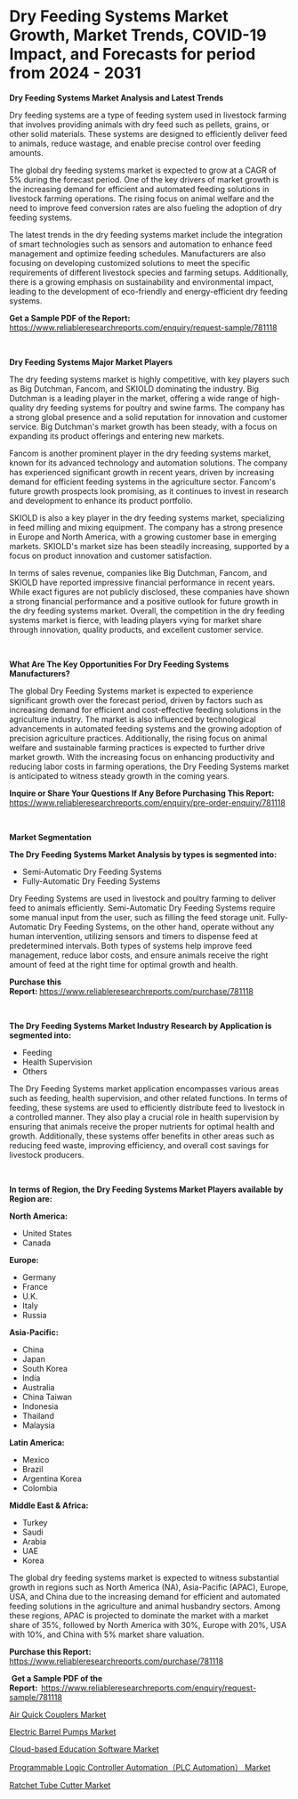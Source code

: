 <p><h1>Dry Feeding Systems Market Growth, Market Trends, COVID-19 Impact, and Forecasts for period from 2024 - 2031</h1></p><p><strong>Dry Feeding Systems Market Analysis and Latest Trends</strong></p>
<p><p>Dry feeding systems are a type of feeding system used in livestock farming that involves providing animals with dry feed such as pellets, grains, or other solid materials. These systems are designed to efficiently deliver feed to animals, reduce wastage, and enable precise control over feeding amounts.</p><p>The global dry feeding systems market is expected to grow at a CAGR of 5% during the forecast period. One of the key drivers of market growth is the increasing demand for efficient and automated feeding solutions in livestock farming operations. The rising focus on animal welfare and the need to improve feed conversion rates are also fueling the adoption of dry feeding systems.</p><p>The latest trends in the dry feeding systems market include the integration of smart technologies such as sensors and automation to enhance feed management and optimize feeding schedules. Manufacturers are also focusing on developing customized solutions to meet the specific requirements of different livestock species and farming setups. Additionally, there is a growing emphasis on sustainability and environmental impact, leading to the development of eco-friendly and energy-efficient dry feeding systems.</p></p>
<p><strong>Get a Sample PDF of the Report:&nbsp;</strong> <a href="https://www.reliableresearchreports.com/enquiry/request-sample/781118">https://www.reliableresearchreports.com/enquiry/request-sample/781118</a></p>
<p>&nbsp;</p>
<p><strong>Dry Feeding Systems Major Market Players</strong></p>
<p><p>The dry feeding systems market is highly competitive, with key players such as Big Dutchman, Fancom, and SKIOLD dominating the industry. Big Dutchman is a leading player in the market, offering a wide range of high-quality dry feeding systems for poultry and swine farms. The company has a strong global presence and a solid reputation for innovation and customer service. Big Dutchman's market growth has been steady, with a focus on expanding its product offerings and entering new markets.</p><p>Fancom is another prominent player in the dry feeding systems market, known for its advanced technology and automation solutions. The company has experienced significant growth in recent years, driven by increasing demand for efficient feeding systems in the agriculture sector. Fancom's future growth prospects look promising, as it continues to invest in research and development to enhance its product portfolio.</p><p>SKIOLD is also a key player in the dry feeding systems market, specializing in feed milling and mixing equipment. The company has a strong presence in Europe and North America, with a growing customer base in emerging markets. SKIOLD's market size has been steadily increasing, supported by a focus on product innovation and customer satisfaction.</p><p>In terms of sales revenue, companies like Big Dutchman, Fancom, and SKIOLD have reported impressive financial performance in recent years. While exact figures are not publicly disclosed, these companies have shown a strong financial performance and a positive outlook for future growth in the dry feeding systems market. Overall, the competition in the dry feeding systems market is fierce, with leading players vying for market share through innovation, quality products, and excellent customer service.</p></p>
<p>&nbsp;</p>
<p><strong>What Are The Key Opportunities For Dry Feeding Systems Manufacturers?</strong></p>
<p><p>The global Dry Feeding Systems market is expected to experience significant growth over the forecast period, driven by factors such as increasing demand for efficient and cost-effective feeding solutions in the agriculture industry. The market is also influenced by technological advancements in automated feeding systems and the growing adoption of precision agriculture practices. Additionally, the rising focus on animal welfare and sustainable farming practices is expected to further drive market growth. With the increasing focus on enhancing productivity and reducing labor costs in farming operations, the Dry Feeding Systems market is anticipated to witness steady growth in the coming years.</p></p>
<p><strong>Inquire or Share Your Questions If Any Before Purchasing This Report:</strong> <a href="https://www.reliableresearchreports.com/enquiry/pre-order-enquiry/781118">https://www.reliableresearchreports.com/enquiry/pre-order-enquiry/781118</a></p>
<p>&nbsp;</p>
<p><strong>Market Segmentation</strong></p>
<p><strong>The Dry Feeding Systems Market Analysis by types is segmented into:</strong></p>
<p><ul><li>Semi-Automatic Dry Feeding Systems</li><li>Fully-Automatic Dry Feeding Systems</li></ul></p>
<p><p>Dry Feeding Systems are used in livestock and poultry farming to deliver feed to animals efficiently. Semi-Automatic Dry Feeding Systems require some manual input from the user, such as filling the feed storage unit. Fully-Automatic Dry Feeding Systems, on the other hand, operate without any human intervention, utilizing sensors and timers to dispense feed at predetermined intervals. Both types of systems help improve feed management, reduce labor costs, and ensure animals receive the right amount of feed at the right time for optimal growth and health.</p></p>
<p><strong>Purchase this Report:&nbsp;</strong><a href="https://www.reliableresearchreports.com/purchase/781118">https://www.reliableresearchreports.com/purchase/781118</a></p>
<p>&nbsp;</p>
<p><strong>The Dry Feeding Systems Market Industry Research by Application is segmented into:</strong></p>
<p><ul><li>Feeding</li><li>Health Supervision</li><li>Others</li></ul></p>
<p><p>The Dry Feeding Systems market application encompasses various areas such as feeding, health supervision, and other related functions. In terms of feeding, these systems are used to efficiently distribute feed to livestock in a controlled manner. They also play a crucial role in health supervision by ensuring that animals receive the proper nutrients for optimal health and growth. Additionally, these systems offer benefits in other areas such as reducing feed waste, improving efficiency, and overall cost savings for livestock producers.</p></p>
<p>&nbsp;</p>
<p><strong>In terms of Region, the Dry Feeding Systems Market Players available by Region are:</strong></p>
<p>
    <p> <strong> North America: </strong>
        <ul>
            <li>United States</li>
            <li>Canada</li>
        </ul>
        </p> 
    <p> <strong> Europe: </strong>
        <ul>
            <li>Germany</li>
            <li>France</li>
            <li>U.K.</li>
            <li>Italy</li>
            <li>Russia</li>
        </ul>
        </p> 
    <p> <strong> Asia-Pacific: </strong>
        <ul>
            <li>China</li>
            <li>Japan</li>
            <li>South Korea</li>
            <li>India</li>
            <li>Australia</li>
            <li>China Taiwan</li>
            <li>Indonesia</li>
            <li>Thailand</li>
            <li>Malaysia</li>
        </ul>
        </p> 
    <p> <strong> Latin America: </strong>
        <ul>
            <li>Mexico</li>
            <li>Brazil</li>
            <li>Argentina Korea</li>
            <li>Colombia</li>
        </ul>
        </p> 
    <p> <strong> Middle East & Africa: </strong>
        <ul>
            <li>Turkey</li>
            <li>Saudi</li>
            <li>Arabia</li>
            <li>UAE</li>
            <li>Korea</li>
        </ul>
    </p>
    </p>
<p><p>The global dry feeding systems market is expected to witness substantial growth in regions such as North America (NA), Asia-Pacific (APAC), Europe, USA, and China due to the increasing demand for efficient and automated feeding solutions in the agriculture and animal husbandry sectors. Among these regions, APAC is projected to dominate the market with a market share of 35%, followed by North America with 30%, Europe with 20%, USA with 10%, and China with 5% market share valuation.</p></p>
<p><strong>Purchase this Report: </strong><a href="https://www.reliableresearchreports.com/purchase/781118">https://www.reliableresearchreports.com/purchase/781118</a></p>
<p>&nbsp;<strong>Get a Sample PDF of the Report:&nbsp;&nbsp;</strong><a href="https://www.reliableresearchreports.com/enquiry/request-sample/781118">https://www.reliableresearchreports.com/enquiry/request-sample/781118</a></p>
<p><strong></strong></p>
<p><p><a href="https://medium.com/@dorothybrooks53/air-quick-couplers-market-outlook-industry-overview-and-forecast-2024-to-2031-00082baecbbf">Air Quick Couplers Market</a></p><p><a href="https://medium.com/@dorisstephens14/decoding-electric-barrel-pumps-market-metrics-market-share-trends-and-growth-patterns-0b4d3ad804c5">Electric Barrel Pumps Market</a></p><p><a href="https://github.com/CliffMedina6/Market-Research-Report-List-3/blob/main/cloud-based-education-software-market.md">Cloud-based Education Software Market</a></p><p><a href="https://github.com/provorikovar/Market-Research-Report-List-3/blob/main/programmable-logic-controller-automationplc-automation-market.md">Programmable Logic Controller Automation（PLC Automation） Market</a></p><p><a href="https://medium.com/@dorisstephens14/ratchet-tube-cutter-market-share-evolution-and-market-growth-trends-2024-2031-2eed94f80cf6">Ratchet Tube Cutter Market</a></p></p>